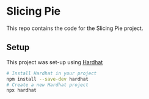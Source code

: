 # Slicing Pie

This repo contains the code for the Slicing Pie project.

## Setup

This project was set-up using [Hardhat](https://hardhat.org/hardhat-runner/docs/getting-started#quick-start)
```sh
# Install Hardhat in your project
npm install --save-dev hardhat
# Create a new Hardhat project
npx hardhat
```